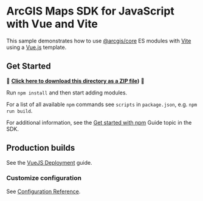 # ArcGIS Maps SDK for JavaScript with Vue and Vite

This sample demonstrates how to use [@arcgis/core](https://www.npmjs.com/package/@arcgis/core) ES modules with [Vite](https://vitejs.dev/guide/) using a [Vue.js](https://vuejs.org/) template.

## Get Started

📁 **[Click here to download this directory as a ZIP file](https://github.com/Esri/jsapi-resources/blob/main/zips/core-sample-jsapi-vue.zip))** 📁

Run `npm install` and then start adding modules.

For a list of all available `npm` commands see `scripts` in `package.json`, e.g. `npm run build`.

For additional information, see the [Get started with npm](https://developers.arcgis.com/javascript/latest/get-started-npm/#api) Guide topic in the SDK.

## Production builds

See the [VueJS Deployment](https://cli.vuejs.org/guide/deployment.html#deployment) guide.

### Customize configuration
See [Configuration Reference](https://cli.vuejs.org/config/).
